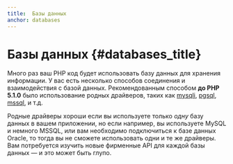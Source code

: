 ```yaml
---
title:  Базы данных
anchor: databases
---
```


# Базы данных {#databases_title}

Много раз ваш PHP код будет использовать базу данных для хранения информации. У вас есть несколько способов соединения и
взаимодействия с базой данных. Рекомендованным способом **до PHP 5.1.0** было использование родных драйверов, таких как
[mysqli], [pgsql],
[mssql], и т.д.

Родные драйверы хороши если вы используете только _одну_ базу данных в вашем приложении, но если например, вы используете
MySQL и немного MSSQL, или вам необходимо подключиться к базе данных Oracle, то тогда вы не сможете использовать одни и
те же драйверы. Вам потребуется изучить новые фирменные API для каждой базы данных &mdash; и это может быть глупо.

[mysqli]: https://www.php.net/mysqli
[pgsql]: https://www.php.net/pgsql
[mssql]: https://www.php.net/mssql
